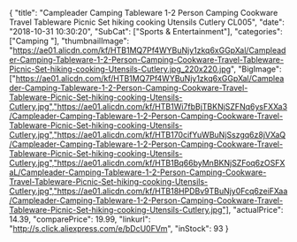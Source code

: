 {
	"title": "Campleader Camping Tableware 1-2 Person Camping Cookware Travel Tableware Picnic Set hiking cooking Utensils Cutlery CL005",
	"date": "2018-10-31 10:30:20",
	"SubCat": ["Sports & Entertainment"],
	"categories": ["Camping "],
	"thumbnailImage": "https://ae01.alicdn.com/kf/HTB1MQ7Pf4WYBuNjy1zkq6xGGpXal/Campleader-Camping-Tableware-1-2-Person-Camping-Cookware-Travel-Tableware-Picnic-Set-hiking-cooking-Utensils-Cutlery.jpg_220x220.jpg",
	"BigImage": ["https://ae01.alicdn.com/kf/HTB1MQ7Pf4WYBuNjy1zkq6xGGpXal/Campleader-Camping-Tableware-1-2-Person-Camping-Cookware-Travel-Tableware-Picnic-Set-hiking-cooking-Utensils-Cutlery.jpg","https://ae01.alicdn.com/kf/HTB1Wi7fbBjTBKNjSZFNq6ysFXXa3/Campleader-Camping-Tableware-1-2-Person-Camping-Cookware-Travel-Tableware-Picnic-Set-hiking-cooking-Utensils-Cutlery.jpg","https://ae01.alicdn.com/kf/HTB170cifYuWBuNjSszgq6z8jVXaQ/Campleader-Camping-Tableware-1-2-Person-Camping-Cookware-Travel-Tableware-Picnic-Set-hiking-cooking-Utensils-Cutlery.jpg","https://ae01.alicdn.com/kf/HTB1Bq66byMnBKNjSZFoq6zOSFXaL/Campleader-Camping-Tableware-1-2-Person-Camping-Cookware-Travel-Tableware-Picnic-Set-hiking-cooking-Utensils-Cutlery.jpg","https://ae01.alicdn.com/kf/HTB18HPDBv9TBuNjy0Fcq6zeiFXaa/Campleader-Camping-Tableware-1-2-Person-Camping-Cookware-Travel-Tableware-Picnic-Set-hiking-cooking-Utensils-Cutlery.jpg"],
	"actualPrice": 14.39,
	"comparePrice": 19.99,
	"linkurl": "http://s.click.aliexpress.com/e/bDcU0FVm",
	"inStock": 93
}
